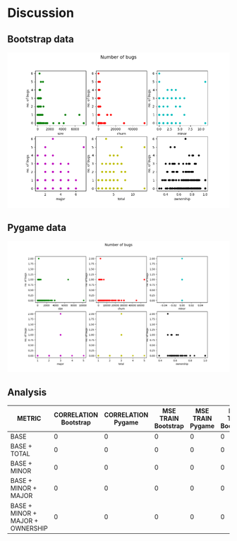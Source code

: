 # Discussion

## Bootstrap data

![N|Solid](https://github.com/vahagnh/tud18/blob/master/numberofbugs.png)

## Pygame data

![N|Solid](numberofbugspygame.png)

## Analysis

| METRIC | CORRELATION Bootstrap | CORRELATION Pygame | MSE TRAIN Bootstrap | MSE TRAIN Pygame | MSE TEST Bootstrap | MSE TEST Pygame |
| ------ | ------ | ------ | ------ | ------ | ------ | ------ |
| BASE | 0 | 0 | 0 | 0 | 0 | 0 |
| BASE + TOTAL | 0 | 0 | 0 | 0 | 0 | 0 |
| BASE + MINOR | 0 | 0 | 0 | 0 | 0 | 0 |
| BASE + MINOR + MAJOR | 0 | 0 | 0 | 0 | 0 | 0 |
| BASE + MINOR + MAJOR + OWNERSHIP | 0 | 0 | 0 | 0 | 0 | 0 |
